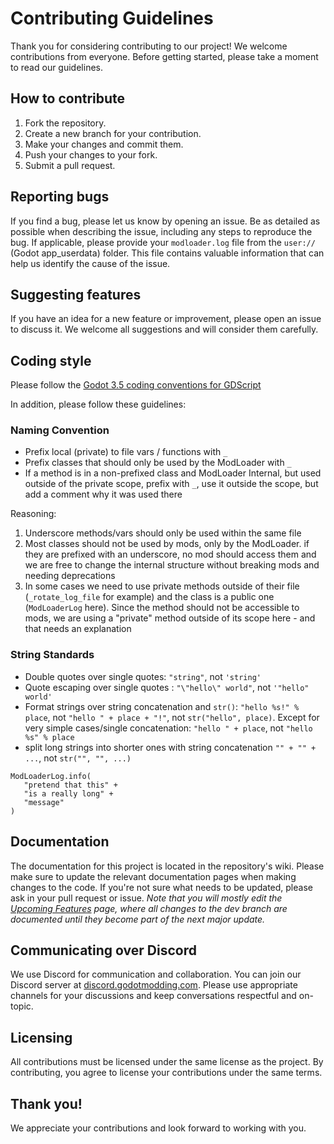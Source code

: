 # Contributing Guidelines

Thank you for considering contributing to our project! We welcome contributions from everyone. Before getting started, please take a moment to read our guidelines.

## How to contribute

1. Fork the repository.
2. Create a new branch for your contribution.
3. Make your changes and commit them.
4. Push your changes to your fork.
5. Submit a pull request.

## Reporting bugs

If you find a bug, please let us know by opening an issue. Be as detailed as possible when describing the issue, including any steps to reproduce the bug. If applicable, please provide your `modloader.log` file from the `user://` (Godot app_userdata) folder. This file contains valuable information that can help us identify the cause of the issue.

## Suggesting features

If you have an idea for a new feature or improvement, please open an issue to discuss it. We welcome all suggestions and will consider them carefully.

## Coding style

Please follow the [Godot 3.5 coding conventions for GDScript](https://docs.godotengine.org/en/3.5/tutorials/scripting/gdscript/gdscript_styleguide.html)

In addition, please follow these guidelines:

### Naming Convention
- Prefix local (private) to file vars / functions with `_`
- Prefix classes that should only be used by the ModLoader with `_`
- If a method is in a non-prefixed class and ModLoader Internal, but used outside of the private scope, prefix with `_`, use it outside the scope, but add a comment why it was used there

Reasoning:
1. Underscore methods/vars should only be used within the same file
2. Most classes should not be used by mods, only by the ModLoader. if they are prefixed with an underscore, no mod should access them and we are free to change the internal structure without breaking mods and needing deprecations
3. In some cases we need to use private methods outside of their file (`_rotate_log_file` for example) and the class is a public one (`ModLoaderLog` here). Since the method should not be accessible to mods, we are using a "private" method outside of its scope here - and that needs an explanation

### String Standards
- Double quotes over single quotes: `"string"`, not `'string'`
- Quote escaping over single quotes : `"\"hello\" world"`, not `'"hello" world'`
- Format strings over string concatenation and `str()`: `"hello %s!" % place`, not `"hello " + place + "!"`, not `str("hello", place)`. Except for very simple cases/single concatenation: `"hello " + place`, not `"hello %s" % place`
- split long strings into shorter ones with string concatenation `"" + "" + ...`, not `str("", "", ...)`
```gdscript
ModLoaderLog.info(
   "pretend that this" +
   "is a really long" +
   "message"
)
```

## Documentation

The documentation for this project is located in the repository's wiki. Please make sure to update the relevant documentation pages when making changes to the code. If you're not sure what needs to be updated, please ask in your pull request or issue.
*Note that you will mostly edit the [Upcoming Features](https://github.com/GodotModding/godot-mod-loader/wiki/Upcoming-Features) page, where all changes to the dev branch are documented until they become part of the next major update.*

## Communicating over Discord
We use Discord for communication and collaboration. You can join our Discord server at [discord.godotmodding.com](https://discord.godotmodding.com). Please use appropriate channels for your discussions and keep conversations respectful and on-topic.

## Licensing

All contributions must be licensed under the same license as the project. By contributing, you agree to license your contributions under the same terms.

## Thank you!

We appreciate your contributions and look forward to working with you.